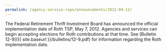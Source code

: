 ```yaml
---
permalink: /agency-service-reps/announcements/2012-04-12/
---
```


The Federal Retirement Thrift Investment Board has announced the official implementation date of Roth TSP, May 7, 2012. Agencies and services can begin accepting elections for Roth contributions at that time. See [Bulletin 12-9]({{ site.baseurl }}/bulletins/12-9.pdf) for Information regarding the Roth implementation date.
